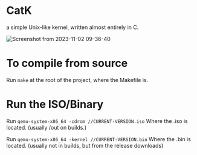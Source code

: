 # CatK
a simple Unix-like kernel, written almost entirely in C.

![Screenshot from 2023-11-02 09-36-40](https://github.com/Rodmatronic/CatK/assets/105672808/fe792fa5-8eec-4692-ba75-926b0bb3e0c0)

# To compile from source
Run `make` at the root of the project, where the Makefile is.

# Run the ISO/Binary
Run `qemu-system-x86_64 -cdrom //CURRENT-VERSION.iso` Where the .iso is located. (usually /out on builds.)

Run `qemu-system-x86_64 -kernel //CURRENT-VERSION.bin` Where the .bin is located. (usually not in builds, but from the release downloads)
